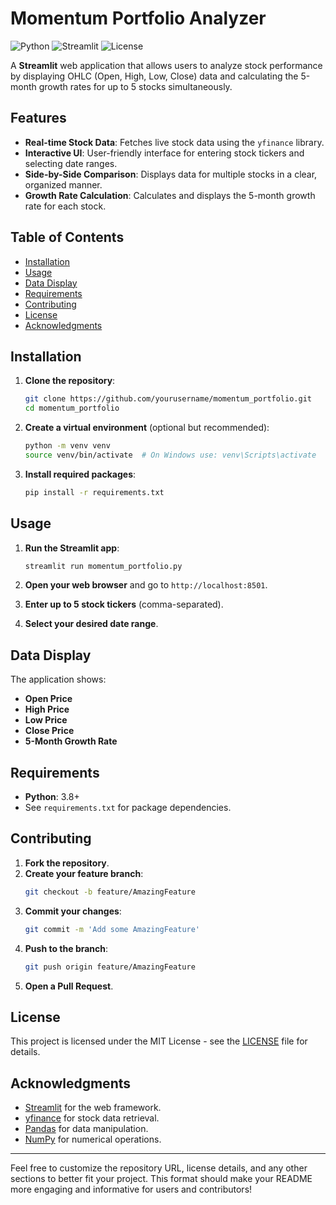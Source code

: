 # Momentum Portfolio Analyzer

![Python](https://img.shields.io/badge/Python-3.8%2B-blue)
![Streamlit](https://img.shields.io/badge/Streamlit-v1.24.0-orange)
![License](https://img.shields.io/badge/License-MIT-green)

A **Streamlit** web application that allows users to analyze stock performance by displaying OHLC (Open, High, Low, Close) data and calculating the 5-month growth rates for up to 5 stocks simultaneously.

## Features

- **Real-time Stock Data**: Fetches live stock data using the `yfinance` library.
- **Interactive UI**: User-friendly interface for entering stock tickers and selecting date ranges.
- **Side-by-Side Comparison**: Displays data for multiple stocks in a clear, organized manner.
- **Growth Rate Calculation**: Calculates and displays the 5-month growth rate for each stock.

## Table of Contents

- [Installation](#installation)
- [Usage](#usage)
- [Data Display](#data-display)
- [Requirements](#requirements)
- [Contributing](#contributing)
- [License](#license)
- [Acknowledgments](#acknowledgments)

## Installation

1. **Clone the repository**:
   ```bash
   git clone https://github.com/yourusername/momentum_portfolio.git
   cd momentum_portfolio
   ```

2. **Create a virtual environment** (optional but recommended):
   ```bash
   python -m venv venv
   source venv/bin/activate  # On Windows use: venv\Scripts\activate
   ```

3. **Install required packages**:
   ```bash
   pip install -r requirements.txt
   ```

## Usage

1. **Run the Streamlit app**:
   ```bash
   streamlit run momentum_portfolio.py
   ```

2. **Open your web browser** and go to `http://localhost:8501`.

3. **Enter up to 5 stock tickers** (comma-separated).

4. **Select your desired date range**.

## Data Display

The application shows:
- **Open Price**
- **High Price**
- **Low Price**
- **Close Price**
- **5-Month Growth Rate**

## Requirements

- **Python**: 3.8+
- See `requirements.txt` for package dependencies.

## Contributing

1. **Fork the repository**.
2. **Create your feature branch**:
   ```bash
   git checkout -b feature/AmazingFeature
   ```
3. **Commit your changes**:
   ```bash
   git commit -m 'Add some AmazingFeature'
   ```
4. **Push to the branch**:
   ```bash
   git push origin feature/AmazingFeature
   ```
5. **Open a Pull Request**.

## License

This project is licensed under the MIT License - see the [LICENSE](LICENSE) file for details.

## Acknowledgments

- [Streamlit](https://streamlit.io/) for the web framework.
- [yfinance](https://github.com/ranaroussi/yfinance) for stock data retrieval.
- [Pandas](https://pandas.pydata.org/) for data manipulation.
- [NumPy](https://numpy.org/) for numerical operations.

---

Feel free to customize the repository URL, license details, and any other sections to better fit your project. This format should make your README more engaging and informative for users and contributors!
